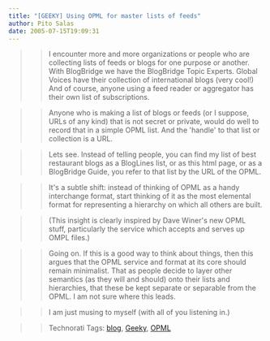 ```yaml
---
title: "[GEEKY] Using OPML for master lists of feeds"
author: Pito Salas
date: 2005-07-15T19:09:31
---
```



>>

>> I encounter more and more organizations or people who are collecting lists
of feeds or blogs for one purpose or another. With BlogBridge we have the
BlogBridge Topic Experts. Global Voices have their collection of international
blogs (very cool!) And of course, anyone using a feed reader or aggregator has
their own list of subscriptions.

>>

>> Anyone who is making a list of blogs or feeds (or I suppose, URLs of any
kind) that is not secret or private, would do well to record that in a simple
OPML list. And the 'handle' to that list or collection is a URL.

>>

>> Lets see. Instead of telling people, you can find my list of best
restaurant blogs as a BlogLines list, or as this html page, or as a BlogBridge
Guide, you refer to that list by the URL of the OPML.

>>

>> It's a subtle shift: instead of thinking of OPML as a handy interchange
format, start thinking of it as the most elemental format for representing a
hierarchy on which all others are built.

>>

>> (This insight is clearly inspired by Dave Winer's new OPML stuff,
particularly the service which accepts and serves up OMPL files.)

>>

>> Going on. If this is a good way to think about things, then this argues
that the OPML service and format at its core should remain minimalist. That as
people decide to layer other semantics (as they will and should) onto their
lists and hierarchies, that these be kept separate or separable from the OPML.
I am not sure where this leads.

>>

>> I am just musing to myself (with all of you listening in.)

>>

>> Technorati Tags: [blog](<http://technorati.com/tag/blog>),
[Geeky](<http://technorati.com/tag/Geeky>),
[OPML](<http://technorati.com/tag/OPML>)


